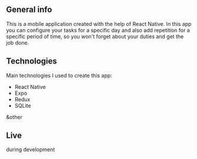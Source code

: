 ## General info
This is a mobile application created with the help of React Native. 
In this app you can configure your tasks for a specific day and also add repetition for a specific period of time, so you won't forget about your duties and get the job done.
	
## Technologies
Main technologies I used to create this app:
* React Native
* Expo
* Redux
* SQLite

&other
	
## Live
during development